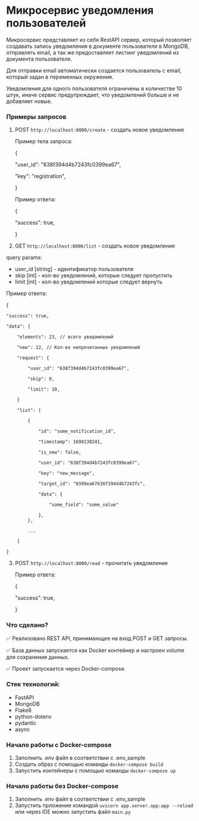 # Микросервис уведомления пользователей

Микросервис представляет из себя RestAPI сервер, который позволяет создавать запись уведомления в документе пользователя в MongoDB, отправлять email, а так же предоставляет листинг уведомлений из документа пользователя.

Для отправки email автоматически создается пользователь с email, который задан в переменных окружения.

Уведомления для одного пользователя ограничены в количестве 10 штук, иначе сервис предупреждает, что уведомлений больше и не добавляет новые.

### Примеры запросов

1. POST `http://localhost:8000/create` - создать новое уведомление
   
   Пример тела запроса:
   
   {
   
      "user_id": "638f394d4b7243fc0399ea67",
   
      "key": "registration",
   
    }
  
   Пример ответа:

   {
  
     "success": true,
   
    }

2. GET `http://localhost:8000/list` - создать новое уведомление

  query params:
  - user_id [string] - идентификатор пользователя
  - skip [int] - кол-во уведомлений, которые следует пропустить
  - limit [int] - кол-во уведомлений которые следует вернуть

  Пример ответа:
  
  {
  
    "success": true,
    
    "data": {
    
        "elements": 23, // всего уведомлений
        
        "new": 12, // Кол-во непрочитанных уведомлений
        
        "request": {
        
            "user_id": "638f394d4b7243fc0399ea67",
            
            "skip": 0,
            
            "limit": 10,
            
        }
        
        "list": [
        
            {
            
                "id": "some_notification_id",
                
                "timestamp": 1698138241,
                
                "is_new": false,
                
                "user_id": "638f394d4b7243fc0399ea67",
                
                "key": "new_message",
                
                "target_id": "0399ea67638f394d4b7243fc",
                
                "data": {
                
                    "some_field": "some_value"
                    
                },
            },
            
            ...
            
        ]
        
    }
    
3. POST `http://localhost:8000/read` - прочитать уведомление

   Пример ответа:

   {
  
     "success": true,
   
    }

### Что сделано?

:white_check_mark: Реализовано REST API, принимающее на вход POST и GET запросы.

:white_check_mark: База данных запускается как Docker контейнер и настроен volume для сохранения данных.

:white_check_mark: Проект запускается через Docker-compose.


### Стек технологий:

- FastAPI
- MongoDB
- Flake8
- python-dotenv
- pydantic
- async

### Начало работы с Docker-compose
1. Заполнить .env файл в соответствии с .env_sample
2. Создать образ с помощью команды `docker-compose build`
3. Запустить контейнеры с помощью команды `docker-compose up`

### Начало работы без Docker-compose
1. Заполнить .env файл в соответствии с .env_sample
2. Запустить прложение командой `uvicorn app.server.app:app --reload` или через IDE можно запустить файл `main.py`
